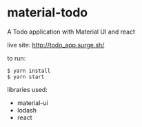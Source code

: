 # material-todo
A Todo application with Material UI and react

live site: http://todo_app.surge.sh/

to run:
```
$ yarn install
$ yarn start
```

libraries used:
- material-ui
- lodash
- react


